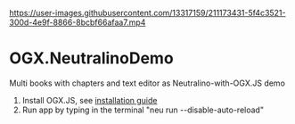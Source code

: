 

https://user-images.githubusercontent.com/13317159/211173431-5f4c3521-300d-4e9f-8866-8bcbf66afaa7.mp4

# OGX.NeutralinoDemo
Multi books with chapters and text editor as Neutralino-with-OGX.JS demo

1. Install OGX.JS, see [installation guide](https://github.com/globules-io/OGX.JS/wiki/Quick-start-up-guide#neutralino)
2. Run app by typing in the terminal "neu run --disable-auto-reload"
